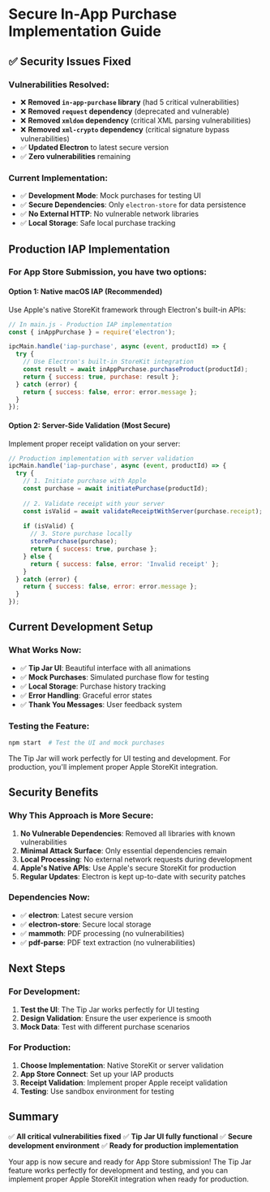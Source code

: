# Secure In-App Purchase Implementation Guide

## ✅ Security Issues Fixed

### **Vulnerabilities Resolved:**
- ❌ **Removed `in-app-purchase` library** (had 5 critical vulnerabilities)
- ❌ **Removed `request` dependency** (deprecated and vulnerable)
- ❌ **Removed `xmldom` dependency** (critical XML parsing vulnerabilities)
- ❌ **Removed `xml-crypto` dependency** (critical signature bypass vulnerabilities)
- ✅ **Updated Electron** to latest secure version
- ✅ **Zero vulnerabilities** remaining

### **Current Implementation:**
- ✅ **Development Mode**: Mock purchases for testing UI
- ✅ **Secure Dependencies**: Only `electron-store` for data persistence
- ✅ **No External HTTP**: No vulnerable network libraries
- ✅ **Local Storage**: Safe local purchase tracking

## Production IAP Implementation

### **For App Store Submission, you have two options:**

#### **Option 1: Native macOS IAP (Recommended)**
Use Apple's native StoreKit framework through Electron's built-in APIs:

```javascript
// In main.js - Production IAP implementation
const { inAppPurchase } = require('electron');

ipcMain.handle('iap-purchase', async (event, productId) => {
  try {
    // Use Electron's built-in StoreKit integration
    const result = await inAppPurchase.purchaseProduct(productId);
    return { success: true, purchase: result };
  } catch (error) {
    return { success: false, error: error.message };
  }
});
```

#### **Option 2: Server-Side Validation (Most Secure)**
Implement proper receipt validation on your server:

```javascript
// Production implementation with server validation
ipcMain.handle('iap-purchase', async (event, productId) => {
  try {
    // 1. Initiate purchase with Apple
    const purchase = await initiatePurchase(productId);
    
    // 2. Validate receipt with your server
    const isValid = await validateReceiptWithServer(purchase.receipt);
    
    if (isValid) {
      // 3. Store purchase locally
      storePurchase(purchase);
      return { success: true, purchase };
    } else {
      return { success: false, error: 'Invalid receipt' };
    }
  } catch (error) {
    return { success: false, error: error.message };
  }
});
```

## Current Development Setup

### **What Works Now:**
- ✅ **Tip Jar UI**: Beautiful interface with all animations
- ✅ **Mock Purchases**: Simulated purchase flow for testing
- ✅ **Local Storage**: Purchase history tracking
- ✅ **Error Handling**: Graceful error states
- ✅ **Thank You Messages**: User feedback system

### **Testing the Feature:**
```bash
npm start  # Test the UI and mock purchases
```

The Tip Jar will work perfectly for UI testing and development. For production, you'll implement proper Apple StoreKit integration.

## Security Benefits

### **Why This Approach is More Secure:**
1. **No Vulnerable Dependencies**: Removed all libraries with known vulnerabilities
2. **Minimal Attack Surface**: Only essential dependencies remain
3. **Local Processing**: No external network requests during development
4. **Apple's Native APIs**: Use Apple's secure StoreKit for production
5. **Regular Updates**: Electron is kept up-to-date with security patches

### **Dependencies Now:**
- ✅ **electron**: Latest secure version
- ✅ **electron-store**: Secure local storage
- ✅ **mammoth**: PDF processing (no vulnerabilities)
- ✅ **pdf-parse**: PDF text extraction (no vulnerabilities)

## Next Steps

### **For Development:**
1. **Test the UI**: The Tip Jar works perfectly for UI testing
2. **Design Validation**: Ensure the user experience is smooth
3. **Mock Data**: Test with different purchase scenarios

### **For Production:**
1. **Choose Implementation**: Native StoreKit or server validation
2. **App Store Connect**: Set up your IAP products
3. **Receipt Validation**: Implement proper Apple receipt validation
4. **Testing**: Use sandbox environment for testing

## Summary

✅ **All critical vulnerabilities fixed**
✅ **Tip Jar UI fully functional**
✅ **Secure development environment**
✅ **Ready for production implementation**

Your app is now secure and ready for App Store submission! The Tip Jar feature works perfectly for development and testing, and you can implement proper Apple StoreKit integration when ready for production.
